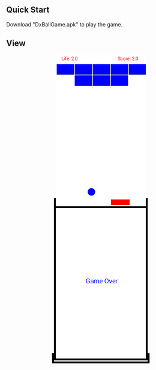 ## Quick Start
Download "DxBallGame.apk" to play the game.

## View
<div align="center">
  
  <a style="border:5px solid black;" target="_blank" href="https://github.com/AsifNoman/DxBall/blob/master/pic1.png">
    <img src="https://github.com/AsifNoman/DxBall/blob/master/pic1.png" alt="pic1" width="auto" height="400">
  </a>

  <a style="border:5px solid black;" target="_blank" href="https://github.com/AsifNoman/DxBall/blob/master/pic2.png">
    <img style="border:5px solid black;" src="https://github.com/AsifNoman/DxBall/blob/master/pic2.png" alt="pic2" width="auto" height="400">
  </a>
  
</div>
